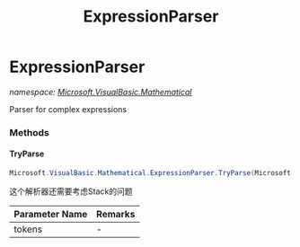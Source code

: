 ﻿---
title: ExpressionParser
---

# ExpressionParser
_namespace: [Microsoft.VisualBasic.Mathematical](N-Microsoft.VisualBasic.Mathematical.html)_

Parser for complex expressions



### Methods

#### TryParse
```csharp
Microsoft.VisualBasic.Mathematical.ExpressionParser.TryParse(Microsoft.VisualBasic.Emit.Marshal.Pointer{Microsoft.VisualBasic.Scripting.TokenIcer.Token{Microsoft.VisualBasic.Mathematical.Tokens}},Microsoft.VisualBasic.Mathematical.ExpressionParser.GetValue,Microsoft.VisualBasic.Mathematical.IFuncEvaluate,System.Boolean)
```
这个解析器还需要考虑Stack的问题

|Parameter Name|Remarks|
|--------------|-------|
|tokens|-|



